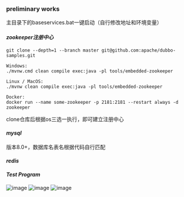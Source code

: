 ### preliminary works
主目录下的baseservices.bat一键启动（自行修改地址和环境变量）
#### ***zookeeper注册中心***
```
git clone --depth=1 --branch master git@github.com:apache/dubbo-samples.git
```
```
Windows:
./mvnw.cmd clean compile exec:java -pl tools/embedded-zookeeper

Linux / MacOS:
./mvnw clean compile exec:java -pl tools/embedded-zookeeper

Docker:
docker run --name some-zookeeper -p 2181:2181 --restart always -d zookeeper
```
clone仓库后根据os三选一执行，即可建立注册中心
#### ***mysql***
版本8.0+，数据库名表名根据代码自行匹配
#### ***redis***

#### ***Test Program***
![image](https://github.com/Oliver-242/dubbo_demo/assets/74057449/54f4df2e-185f-455b-ab05-eec465e5ca76)
![image](https://github.com/Oliver-242/dubbo_demo/assets/74057449/fdd8459a-603a-430a-afbb-8b0c2fad8389)
![image](https://github.com/Oliver-242/dubbo_demo/assets/74057449/302e57f4-6754-4ee0-aa20-b4b86ac21bce)
